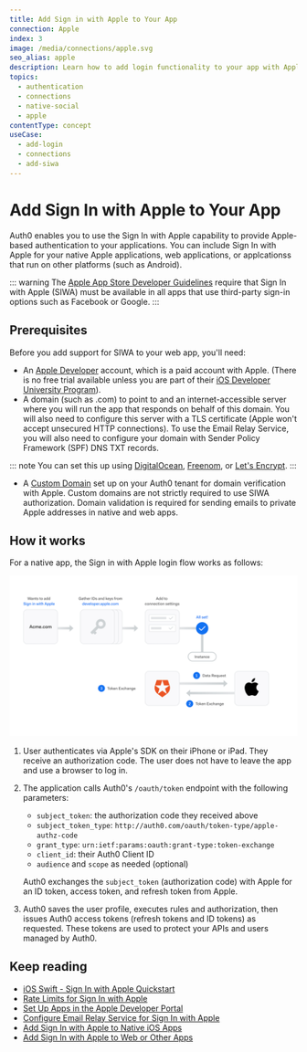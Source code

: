 ```yaml
---
title: Add Sign in with Apple to Your App
connection: Apple
index: 3
image: /media/connections/apple.svg
seo_alias: apple
description: Learn how to add login functionality to your app with Apple. 
topics:
  - authentication
  - connections
  - native-social
  - apple
contentType: concept
useCase:
  - add-login
  - connections
  - add-siwa
---
```

# Add Sign In with Apple to Your App

Auth0 enables you to use the Sign In with Apple capability to provide Apple-based authentication to your applications. You can include Sign In with Apple for your native Apple applications, web applications, or applcationss that run on other platforms (such as Android).

::: warning
The [Apple App Store Developer Guidelines](https://developer.apple.com/app-store/review/guidelines/#sign-in-with-apple) require that Sign In with Apple (SIWA) must be available in all apps that use third-party sign-in options such as Facebook or Google.
:::

## Prerequisites

Before you add support for SIWA to your web app, you'll need:

* An [Apple Developer](https://developer.apple.com/programs/) account, which is a paid account with Apple. (There is no free trial available unless you are part of their [iOS Developer University Program](https://developer.apple.com/support/compare-memberships/)).
* A domain (such as <YOUR CUSTOM DOMAIN>.com) to point to and an internet-accessible server where you will run the app that responds on behalf of this domain. You will also need to configure this server with a TLS certificate (Apple won't accept unsecured HTTP connections). To use the Email Relay Service, you will also need to configure your domain with Sender Policy Framework (SPF) DNS TXT records.

::: note
You can set this up using [DigitalOcean](https://www.digitalocean.com/community/tutorials/how-to-install-nginx-on-ubuntu-18-04), [Freenom](https://freenom.com/), or [Let's Encrypt](https://letsencrypt.org/).
:::

* A [Custom Domain](/custom-domains) set up on your Auth0 tenant for domain verification with Apple. Custom domains are not strictly required to use SIWA authorization. Domain validation is required for sending emails to private Apple addresses in native and web apps. 

## How it works

For a native app, the Sign in with Apple login flow works as follows:

![Native Sign In with Apple Flow](/media/articles/connections/social/apple/sign-in-with-apple-flow.png)

1. User authenticates via Apple's SDK on their iPhone or iPad. They receive an authorization code. The user does not have to leave the app and use a browser to log in.
2. The application calls Auth0's `/oauth/token` endpoint with the following parameters:
    - `subject_token`: the authorization code they received above
    - `subject_token_type`: `http://auth0.com/oauth/token-type/apple-authz-code`
    - `grant_type`: `urn:ietf:params:oauth:grant-type:token-exchange`
    - `client_id`: their Auth0 Client ID
    - `audience` and `scope` as needed (optional)

    Auth0 exchanges the `subject_token` (authorization code) with Apple for an ID token, access token, and refresh token from Apple.
3. Auth0 saves the user profile, executes rules and authorization, then issues Auth0 access tokens (refresh tokens and ID tokens) as requested. These tokens are used to protect your APIs and users managed by Auth0.

## Keep reading

* [iOS Swift - Sign In with Apple Quickstart](/quickstart/native/ios-swift-siwa)
* [Rate Limits for Sign In with Apple](/policies/rate-limits#limits-on-sign-in-with-apple)
* [Set Up Apps in the Apple Developer Portal](/connections/apple-siwa/guides/set-up-apple)
* [Configure Email Relay Service for Sign In with Apple](/connections/apple-siwa/guides/configure-email-relay-service)
* [Add Sign In with Apple to Native iOS Apps](/connections/apple-siwa/guides/add-siwa-to-native-app)
* [Add Sign In with Apple to Web or Other Apps](articles/connections/apple-siwa/guides/add-siwa-to-web-app)

